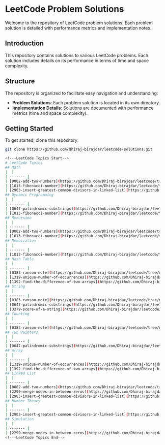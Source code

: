 # LeetCode Problem Solutions

Welcome to the repository of LeetCode problem solutions. Each problem solution is detailed with performance metrics and implementation notes.

## Introduction

This repository contains solutions to various LeetCode problems. Each solution includes details on its performance in terms of time and space complexity.

## Structure

The repository is organized to facilitate easy navigation and understanding:

- **Problem Solutions**: Each problem solution is located in its own directory.
- **Implementation Details**: Solutions are documented with performance metrics (time and space complexity).

## Getting Started

To get started, clone this repository:

```bash
git clone https://github.com/dhiraj-birajdar/leetcode-solutions.git

<!---LeetCode Topics Start-->
# LeetCode Topics
## Math
|  |
| ------- |
| [0002-add-two-numbers](https://github.com/Dhiraj-birajdar/leetcode/tree/master/0002-add-two-numbers) |
| [1013-fibonacci-number](https://github.com/Dhiraj-birajdar/leetcode/tree/master/1013-fibonacci-number) |
| [2903-insert-greatest-common-divisors-in-linked-list](https://github.com/Dhiraj-birajdar/leetcode/tree/master/2903-insert-greatest-common-divisors-in-linked-list) |
## Dynamic Programming
|  |
| ------- |
| [0647-palindromic-substrings](https://github.com/Dhiraj-birajdar/leetcode/tree/master/0647-palindromic-substrings) |
| [1013-fibonacci-number](https://github.com/Dhiraj-birajdar/leetcode/tree/master/1013-fibonacci-number) |
## Recursion
|  |
| ------- |
| [0002-add-two-numbers](https://github.com/Dhiraj-birajdar/leetcode/tree/master/0002-add-two-numbers) |
| [1013-fibonacci-number](https://github.com/Dhiraj-birajdar/leetcode/tree/master/1013-fibonacci-number) |
## Memoization
|  |
| ------- |
| [1013-fibonacci-number](https://github.com/Dhiraj-birajdar/leetcode/tree/master/1013-fibonacci-number) |
## Hash Table
|  |
| ------- |
| [0383-ransom-note](https://github.com/Dhiraj-birajdar/leetcode/tree/master/0383-ransom-note) |
| [1319-unique-number-of-occurrences](https://github.com/Dhiraj-birajdar/leetcode/tree/master/1319-unique-number-of-occurrences) |
| [1392-find-the-difference-of-two-arrays](https://github.com/Dhiraj-birajdar/leetcode/tree/master/1392-find-the-difference-of-two-arrays) |
## String
|  |
| ------- |
| [0383-ransom-note](https://github.com/Dhiraj-birajdar/leetcode/tree/master/0383-ransom-note) |
| [0647-palindromic-substrings](https://github.com/Dhiraj-birajdar/leetcode/tree/master/0647-palindromic-substrings) |
| [3379-score-of-a-string](https://github.com/Dhiraj-birajdar/leetcode/tree/master/3379-score-of-a-string) |
## Counting
|  |
| ------- |
| [0383-ransom-note](https://github.com/Dhiraj-birajdar/leetcode/tree/master/0383-ransom-note) |
## Two Pointers
|  |
| ------- |
| [0647-palindromic-substrings](https://github.com/Dhiraj-birajdar/leetcode/tree/master/0647-palindromic-substrings) |
## Array
|  |
| ------- |
| [1319-unique-number-of-occurrences](https://github.com/Dhiraj-birajdar/leetcode/tree/master/1319-unique-number-of-occurrences) |
| [1392-find-the-difference-of-two-arrays](https://github.com/Dhiraj-birajdar/leetcode/tree/master/1392-find-the-difference-of-two-arrays) |
## Linked List
|  |
| ------- |
| [0002-add-two-numbers](https://github.com/Dhiraj-birajdar/leetcode/tree/master/0002-add-two-numbers) |
| [2299-merge-nodes-in-between-zeros](https://github.com/Dhiraj-birajdar/leetcode/tree/master/2299-merge-nodes-in-between-zeros) |
| [2903-insert-greatest-common-divisors-in-linked-list](https://github.com/Dhiraj-birajdar/leetcode/tree/master/2903-insert-greatest-common-divisors-in-linked-list) |
## Number Theory
|  |
| ------- |
| [2903-insert-greatest-common-divisors-in-linked-list](https://github.com/Dhiraj-birajdar/leetcode/tree/master/2903-insert-greatest-common-divisors-in-linked-list) |
## Simulation
|  |
| ------- |
| [2299-merge-nodes-in-between-zeros](https://github.com/Dhiraj-birajdar/leetcode/tree/master/2299-merge-nodes-in-between-zeros) |
<!---LeetCode Topics End-->